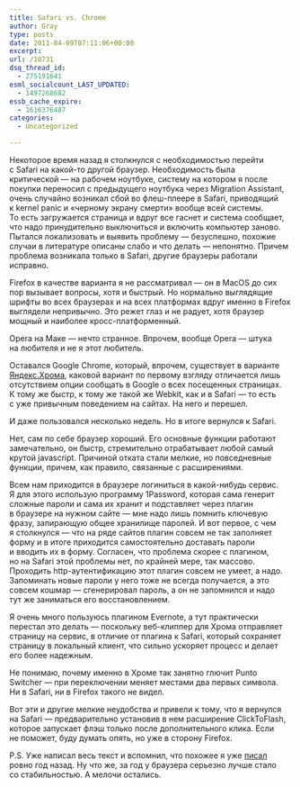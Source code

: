 ```yaml
---
title: Safari vs. Chrome
author: Gray
type: posts
date: 2011-04-09T07:11:06+00:00
excerpt:
url: /10731
dsq_thread_id:
  - 275191641
esml_socialcount_LAST_UPDATED:
  - 1497268682
essb_cache_expire:
  - 1616376487
categories:
  - Uncategorized

---
```








Некоторое время назад я&nbsp;столкнулся с&nbsp;необходимостью перейти с&nbsp;Safari на&nbsp;какой-то другой браузер. Необходимость была критической&nbsp;&mdash; на&nbsp;рабочем ноутбуке, систему на&nbsp;котором я&nbsp;после покупки переносил с&nbsp;предыдущего ноутбука через Migration Assistant, очень случайно возникал сбой во&nbsp;флеш-плеере в&nbsp;Safari, приводящий к&nbsp;kernel panic и&nbsp;&laquo;черному экрану смерти&raquo; вообще всей системы. То&nbsp;есть загружается страница и&nbsp;вдруг все гаснет и&nbsp;система сообщает, что надо принудительно выключиться и&nbsp;включить компьютер заново. Пытался локализовать и&nbsp;выявить проблему&nbsp;&mdash; безуспешно, похожие случаи в&nbsp;литературе описаны слабо и&nbsp;что делать&nbsp;&mdash; непонятно. Причем проблема возникала только в&nbsp;Safari, другие браузеры работали исправно.

Firefox в&nbsp;качестве варианта я&nbsp;не&nbsp;рассматривал&nbsp;&mdash; он&nbsp;в&nbsp;MacOS до&nbsp;сих пор вызывает вопросы, хотя и&nbsp;быстрый. Но&nbsp;нормально выглядящие шрифты во&nbsp;всех браузерах и&nbsp;на&nbsp;всех платформах вдруг именно в&nbsp;Firefox выглядели непривычно. Это режет глаз и&nbsp;не&nbsp;радует, хотя браузер мощный и&nbsp;наиболее кросс-платформенный.

Opera на&nbsp;Маке&nbsp;&mdash; нечто странное. Впрочем, вообще Opera&nbsp;&mdash; штука на&nbsp;любителя и&nbsp;не&nbsp;я&nbsp;этот любитель.

Оставался Google Chrome, который, впрочем, существует в&nbsp;варианте [Яндекс.Хрома][1], каковой вариант по&nbsp;первому взгляду отличается лишь отсутствием опции сообщать в&nbsp;Google о&nbsp;всех посещенных страницах. К&nbsp;тому&nbsp;же быстр, к&nbsp;тому&nbsp;же такой&nbsp;же Webkit, как и&nbsp;в&nbsp;Safari&nbsp;&mdash; то&nbsp;есть с&nbsp;уже привычным поведением на&nbsp;сайтах. На&nbsp;него и&nbsp;перешел.

И&nbsp;даже пользовался несколько недель. Но&nbsp;в&nbsp;итоге вернулся к&nbsp;Safari.

Нет, сам по&nbsp;себе браузер хороший. Его основные функции работают замечательно, он&nbsp;быстр, стремительно отрабатывает любой самый крутой javascript. Причиной отката стали мелкие, но&nbsp;повседневные функции, причем, как правило, связанные с&nbsp;расширениями.

Всем нам приходится в&nbsp;браузере логиниться в&nbsp;какой-нибудь сервис. Я&nbsp;для этого использую программу 1Password, которая сама генерит сложные пароли и&nbsp;сама их&nbsp;хранит и&nbsp;подставляет через плагин в&nbsp;браузере на&nbsp;нужном сайте&nbsp;&mdash; мне надо лишь помнить ключевую фразу, запирающую общее хранилище паролей. И&nbsp;вот первое, с&nbsp;чем я&nbsp;столкнулся&nbsp;&mdash; что на&nbsp;ряде сайтов плагин совсем не&nbsp;так заполняет форму и&nbsp;в&nbsp;итоге приходится самостоятельно доставать пароли и&nbsp;вводить их&nbsp;в&nbsp;форму. Согласен, что проблема скорее с&nbsp;плагином, но&nbsp;на&nbsp;Safari этой проблемы нет, по&nbsp;крайней мере, так массово. Проходить http-аутентификацию этот плагин совсем не&nbsp;умеет, а&nbsp;надо. Запоминать новые пароли у&nbsp;него тоже не&nbsp;всегда получается, а&nbsp;это совсем кошмар&nbsp;&mdash; сгенерировал пароль, а&nbsp;он&nbsp;не&nbsp;запомнился и&nbsp;надо тут&nbsp;же заниматься его восстановлением.

Я&nbsp;очень много пользуюсь плагином Evernote, а&nbsp;тут практически перестал это делать&nbsp;&mdash; поскольку веб-клиппер для Хрома отправляет страницу на&nbsp;сервис, в&nbsp;отличие от&nbsp;плагина к&nbsp;Safari, который сохраняет страницу в&nbsp;локальный клиент, что сильно ускоряет процесс и&nbsp;делает его более надежным.

Не&nbsp;понимаю, почему именно в&nbsp;Хроме так занятно глючит Punto Switcher&nbsp;&mdash; при переключении меняет местами два первых символа. Ни&nbsp;в&nbsp;Safari, ни&nbsp;в&nbsp;Firefox такого не&nbsp;видел.

Вот эти и&nbsp;другие мелкие неудобства и&nbsp;привели к&nbsp;тому, что я&nbsp;вернулся на&nbsp;Safari&nbsp;&mdash; предварительно установив в&nbsp;нем расширение ClickToFlash, которое запускает флэш только после дополнительного клика. Если не&nbsp;поможет, буду думать опять, но&nbsp;уже в&nbsp;сторону Firefox.

P.S. Уже написал весь текст и&nbsp;вспомнил, что похожее я&nbsp;уже [писал][2] ровно год назад. Ну&nbsp;что&nbsp;же, за&nbsp;год у&nbsp;браузера серьезно лучше стало со&nbsp;стабильностью. А&nbsp;мелочи остались.

 [1]: http://chrome.yandex.ru/
 [2]: http://www.searchengines.ru/blog/archives/010222.html